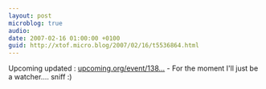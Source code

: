 ```yaml
---
layout: post
microblog: true
audio: 
date: 2007-02-16 01:00:00 +0100
guid: http://xtof.micro.blog/2007/02/16/t5536864.html
---
```

Upcoming updated : [upcoming.org/event/138...](http://upcoming.org/event/138806/) - For the moment I'll just be a watcher.... sniff :) 
